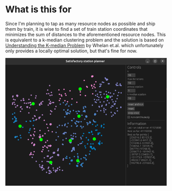 # What is this for

Since I'm planning to tap as many resource nodes as possible and ship them by
train, it is wise to find a set of train station coordinates that minimizes the
sum of distances to the aforementioned resource nodes. This is equivalent to a
k-median clustering problem and the solution is based on [Understanding the
K-median Problem](http://worldcomp-proceedings.com/proc/p2015/CSC2663.pdf) by
Whelan et.al. which unfortunately only provides a locally optimal solution, but
that's fine for now.

![](./assets/screenshot.png)
